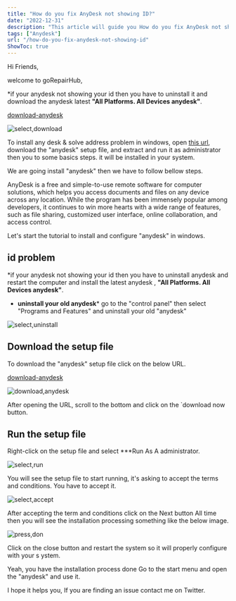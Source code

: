 ```yaml
---
title: "How do you fix AnyDesk not showing ID?"
date: "2022-12-31"
description: "This article will guide you How do you fix AnyDesk not showing ID."
tags: ["Anydesk"]
url: "/how-do-you-fix-anydesk-not-showing-id"
ShowToc: true
---
```

Hi Friends,

welcome to goRepairHub,
 
*if your anydesk not showing your id then you have to uninstall it and download the anydesk latest <b>"All Platforms. All Devices anydesk"</b>.

<a href="https://anydesk.com/en">download-anydesk</a>

![select,download](https://gorepairhub.github.io/images/2022-11-20-how-do-you-fix-anydesk-not-showing-id/download-any.png)

To install any desk & solve address problem in windows, open <a href="https://anydesk.com/en" target =_blank>
this url</a>, download the "anydesk" setup file, and extract and run it as administrator then you to some basics steps. it will be installed in your system.

We are going install "anydesk" then we have to follow bellow steps.

AnyDesk is a free and simple-to-use remote software for computer solutions, which helps you access documents and files on any device across any location. 
While the program has been immensely popular among developers, it continues to win more hearts with a wide range of features, such as file sharing, customized user interface, online collaboration, and access control.

Let's start the tutorial to install and configure "anydesk" in windows.
## id problem
*if your anydesk not showing your id then you have to uninstall anydesk and restart the computer and install the latest anydesk , <b>"All Platforms. All Devices anydesk"</b>.

* <b>uninstall your old anydesk</b>*
go to the "control panel" then select "Programs and Features" and 
uninstall your old "anydesk"

![select,uninstall](https://gorepairhub.github.io/images/2022-11-20-how-do-you-fix-anydesk-not-showing-id/un-any.png)


## Download the setup file

To download the "anydesk" setup file click on the below URL.

<a href="https://anydesk.com/en">download-anydesk</a>

![download,anydesk](https://gorepairhub.github.io/images/2022-11-20-how-do-you-fix-anydesk-not-showing-id/download-any.png)

After opening the URL, scroll to the bottom and click on the `download now button.

## Run the setup file

Right-click on the setup file and select ***Run As A administrator.

![select,run](https://gorepairhub.github.io/images/2022-11-20-how-do-you-fix-anydesk-not-showing-id/run-any.png)

You will see the setup file to start running, it's asking to accept the terms and conditions. You have to accept it.

![select,accept](https://gorepairhub.github.io/images/2022-11-20-how-do-you-fix-anydesk-not-showing-id/any-add.png)

After accepting the term and conditions click on the Next button All time then you will see the installation processing something like the below image.

![press,don](https://gorepairhub.github.io/images/2022-11-20-how-do-you-fix-anydesk-not-showing-id/any-id.png)

Click on the close button and restart the system so it will properly configure with your s  ystem.

Yeah, you have the installation process done Go to the start menu and open the "anydesk" and use it.

I hope it helps you, If you are finding an issue contact me on Twitter.